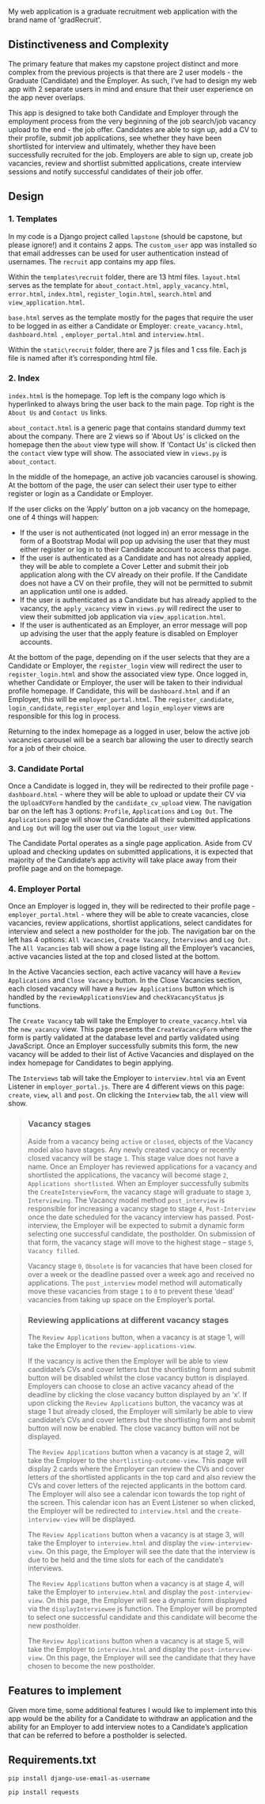 My web application is a graduate recruitment web application with the brand name of 'gradRecruit'. 

## Distinctiveness and Complexity
The primary feature that makes my capstone project distinct and more complex from the previous projects is that there are 2 user models - the Graduate (Candidate) and the Employer. As such, I’ve had to design my web app with 2 separate users in mind and ensure that their user experience on the app never overlaps.

This app is designed to take both Candidate and Employer through the employment process from the very beginning of the job search/job vacancy upload to the end - the job offer. Candidates are able to sign up, add a CV to their profile, submit job applications, see whether they have been shortlisted for interview and ultimately, whether they have been successfully recruited for the job. Employers are able to sign up, create job vacancies, review and shortlist submitted applications, create interview sessions and notify successful candidates of their job offer.

## Design


### 1. Templates
In my code is a Django project called `lapstone` (should be capstone, but please ignore!) and it contains 2 apps. The `custom_user` app was installed so that email addresses can be used for user authentication instead of usernames. The `recruit` app contains my app files.

Within the `templates\recruit` folder, there are 13 html files. `layout.html` serves as the template for `about_contact.html`, `apply_vacancy.html`, `error.html`, `index.html`, `register_login.html`, `search.html` and `view_application.html`.

`base.html` serves as the template mostly for the pages that require the user to be logged in as either a Candidate or Employer: `create_vacancy.html`, `dashboard.html	`, `employer_portal.html` and `interview.html`.

Within the `static\recruit` folder, there are 7 js files and 1 css file. Each js file is named after it’s corresponding html file. 

### 2. Index

`index.html` is the homepage. Top left is the company logo which is hyperlinked to always bring the user back to the main page. Top right is the `About Us` and `Contact Us` links. 

`about_contact.html` is a generic page that contains standard dummy text about the company. There are 2 views so if ‘About Us’ is clicked on the homepage then the `about` view type will show. If ‘Contact Us’ is clicked then the `contact` view type will show. The associated view in `views.py` is `about_contact`.

In the middle of the homepage, an active job vacancies carousel is showing. At the bottom of the page, the user can select their user type to either register or login as a Candidate or Employer.

If the user clicks on the ‘Apply’ button on a job vacancy on the homepage, one of 4 things will happen:
- If the user is not authenticated (not logged in) an error message in the form of a Bootstrap Modal will pop up advising the user that they must either register or log in to their Candidate account to access that page.
- If the user is authenticated as a Candidate and has not already applied, they will be able to complete a Cover Letter and submit their job application along with the CV already on their profile. If the Candidate does not have a CV on their profile, they will not be permitted to submit an application until one is added.
- If the user is authenticated as a Candidate but has already applied to the vacancy, the `apply_vacancy` view in `views.py` will redirect the user to view their submitted job application via `view_application.html`. 
- If the user is authenticated as an Employer, an error message will pop up advising the user that the apply feature is disabled on Employer accounts. 

At the bottom of the page, depending on if the user selects that they are a Candidate or Employer, the `register_login` view will redirect the user to `register_login.html` and show the associated view type. 
Once logged in, whether Candidate or Employer, the user will be taken to their individual profile homepage. If Candidate, this will be `dashboard.html` and if an Employer, this will be `employer_portal.html`. The `register_candidate`, `login_candidate`, `register_employer` and `login_employer` views are responsible for this log in process.

Returning to the index homepage as a logged in user, below the active job vacancies carousel will be a search bar allowing the user to directly search for a job of their choice.

### 3. Candidate Portal

Once a Candidate is logged in, they will be redirected to their profile page -`dashboard.html` - where they will be able to upload or update their CV via the `UploadCVForm` handled by the `candidate_cv_upload` view. The navigation bar on the left has 3 options: `Profile`, `Applications` and `Log Out`. The `Applications` page will show the Candidate all their submitted applications and `Log Out` will log the user out via the `logout_user` view. 

The Candidate Portal operates as a single page application. Aside from CV upload and checking updates on submitted applications, it is expected that majority of the Candidate’s app activity will take place away from their profile page and on the homepage. 

### 4. Employer Portal

Once an Employer is logged in, they will be redirected to their profile page - `employer_portal.html` - where they will be able to create vacancies, close vacancies, review applications, shortlist applications, select candidates for interview and select a new postholder for the job. 
The navigation bar on the left has 4 options: `All Vacancies`, `Create Vacancy`, `Interviews` and `Log Out`. 
The `All Vacancies` tab will show a page listing all the Employer’s vacancies, active vacancies listed at the top and closed listed at the bottom.

In the Active Vacancies section, each active vacancy will have a `Review Applications` and `Close Vacancy` button. In the Close Vacancies section, each closed vacancy will have a `Review Applications` button which is handled by the `reviewApplicationsView` and `checkVacancyStatus` js functions.

The `Create Vacancy` tab will take the Employer to `create_vacancy.html` via the `new_vacancy` view. This page presents the `CreateVacancyForm` where the form is partly validated at the database level and partly validated using JavaScript. Once an Employer successfully submits this form, the new vacancy will be added to their list of Active Vacancies and displayed on the index homepage for Candidates to begin applying.

The `Interviews` tab will take the Employer to `interview.html` via an Event Listener in `employer_portal.js`. There are 4 different views on this page: `create`, `view`, `all` and `post`. On clicking the `Interview` tab, the `all` view will show. 

> ### Vacancy stages
>
> Aside from a vacancy being `active` or `closed`, objects of the Vacancy model also have stages. Any newly created vacancy or recently closed vacancy will be stage `1`. This stage value does not have a name. Once an Employer has reviewed applications for a vacancy and shortlisted the applications, the vacancy will become stage `2`, `Applications shortlisted`. When an Employer successfully submits the `CreateInterviewForm`, the vacancy stage will graduate to stage `3`, `Interviewing`. The Vacancy model method `post_interview` is responsible for increasing a vacancy stage to stage `4`, `Post-Interview` once the date scheduled for the vacancy interview has passed. Post-interview, the Employer will be expected to submit a dynamic form selecting one successful candidate, the postholder. On submission of that form, the vacancy stage will move to the highest stage – stage `5`, `Vacancy filled`. 
> 
>Vacancy stage `0`, `Obsolete` is for vacancies that have been closed for over a week or the deadline passed over a week ago and received no applications. The `post_interview` model method will automatically move these vacancies from stage `1` to `0` to prevent these ‘dead’ vacancies from taking up space on the Employer’s portal. 



> ### Reviewing applications at different vacancy stages
>
> The `Review Applications` button, when a vacancy is at stage 1, will take the Employer to the `review-applications-view`. 
>
> If the vacancy is active then the Employer will be able to view candidate’s CVs and cover letters but the shortlisting form and submit button will be disabled whilst the close vacancy button is displayed. Employers can choose to close an active vacancy ahead of the deadline by clicking the close vacancy button displayed by an ‘x’. If upon clicking the `Review Applications` button, the vacancy was at stage 1 but already closed, the Employer will similarly be able to view candidate’s CVs and cover letters but the shortlisting form and submit button will now be enabled. The close vacancy button will not be displayed.
>
> The `Review Applications` button when a vacancy is at stage 2, will take the Employer to the `shortlisting-outcome-view`. This page will display 2 cards where the Employer can review the CVs and cover letters of the shortlisted applicants in the top card and also review the CVs and cover letters of the rejected applicants in the bottom card. The Employer will also see a calendar icon towards the top right of the screen. This calendar icon has an Event Listener so when clicked, the Employer will be redirected to `interview.html` and the `create-interview-view` will be displayed.
>
> The `Review Applications` button when a vacancy is at stage 3, will take the Employer to `interview.html` and display the `view-interview-view`. On this page, the Employer will see the date that the interview is due to be held and the time slots for each of the candidate’s interviews.
>
> The `Review Applications` button when a vacancy is at stage 4, will take the Employer to `interview.html` and display the `post-interview-view`. On this page, the Employer will see a dynamic form displayed via the `displayInterviewee` js function. The Employer will be prompted to select one successful candidate and this candidate will become the new postholder.
>
> The `Review Applications` button when a vacancy is at stage 5, will take the Employer to `interview.html` and display the `post-interview-view`. On this page, the Employer will see the candidate that they have chosen to become the new postholder.

## Features to implement

Given more time, some additional features I would like to implement into this app would be the ability for a Candidate to withdraw an application and the ability for an Employer to add interview notes to a Candidate’s application that can be referred to before a postholder is selected.

## Requirements.txt


`pip install django-use-email-as-username`

`pip install requests`
